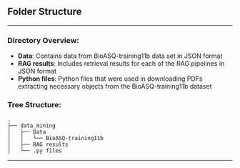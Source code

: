 ## Folder Structure

---

### Directory Overview:

- **Data**: Contains data from BioASQ-training11b data set in JSON format
- **RAG results**: Includes retrieval results for each of the RAG pipelines in JSON format
- **Python files**: Python files that were used in downloading PDFs extracting necessary objects from the BioASQ-training11b dataset

### Tree Structure:

```
.
├── data_mining
│   ├── Data
│   │   └── BioASQ-training11b
│   ├── RAG results
│   └── .py files

```

---
